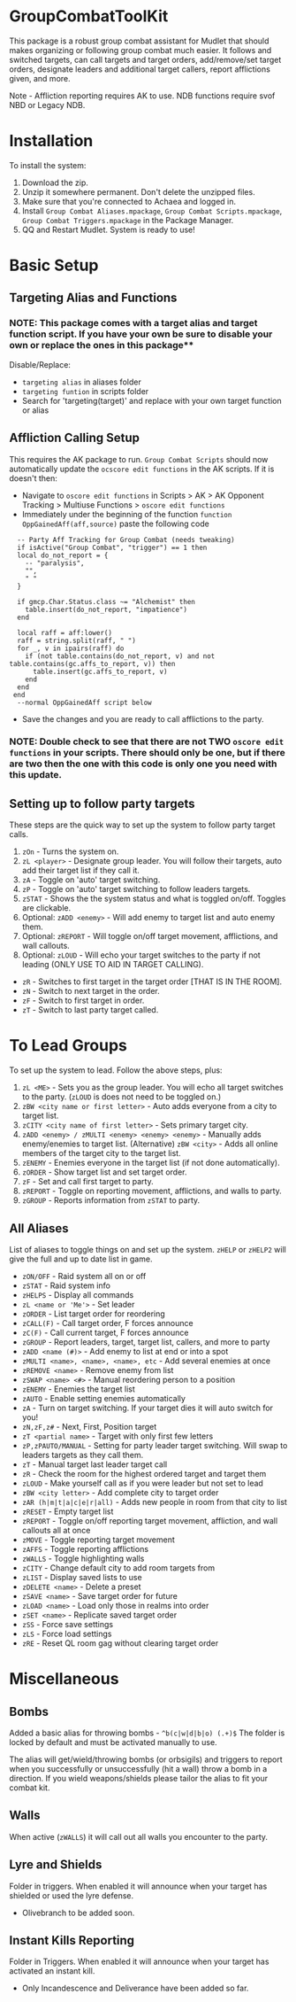 # GroupCombatToolKit

This package is a robust group combat assistant for Mudlet that should makes organizing or following group combat much easier. It follows and switched targets, can call targets and target orders, add/remove/set target orders, designate leaders and additional target callers, report afflictions given, and more. 

Note - Affliction reporting requires AK to use. NDB functions require svof NBD or Legacy NDB.

# Installation

To install the system: 

1. Download the zip.
2. Unzip it somewhere permanent. Don't delete the unzipped files.
3. Make sure that you're connected to Achaea and logged in.
4. Install `Group Combat Aliases.mpackage`, `Group Combat Scripts.mpackage`, `Group Combat Triggers.mpackage` in the Package Manager.
5. QQ and Restart Mudlet. System is ready to use!

# Basic Setup

## Targeting Alias and Functions
### NOTE: This package comes with a target alias and target function script. If you have your own be sure to disable your own or replace the ones in this package**
Disable/Replace:
- `targeting alias` in aliases folder
- `targeting funtion` in scripts folder
- Search for 'targeting(target)' and replace with your own target function or alias

## Affliction Calling Setup
This requires the AK package to run. `Group Combat Scripts` should now automatically update the `ocscore edit functions` in the AK scripts. If it is doesn't then:
- Navigate to `oscore edit functions` in Scripts > AK > AK Opponent Tracking > Multiuse Functions > `oscore edit functions`
- Immediately under the beginning of the function `function OppGainedAff(aff,source)` paste the following code
```
  -- Party Aff Tracking for Group Combat (needs tweaking)
  if isActive("Group Combat", "trigger") == 1 then
  local do_not_report = {
    -- "paralysis",
    "",
    " "
  }

  if gmcp.Char.Status.class ~= "Alchemist" then
    table.insert(do_not_report, "impatience")
  end
  
  local raff = aff:lower()
  raff = string.split(raff, " ")
  for _, v in ipairs(raff) do
    if (not table.contains(do_not_report, v) and not table.contains(gc.affs_to_report, v)) then
      table.insert(gc.affs_to_report, v)
    end
  end
 end
  --normal OppGainedAff script below
```
- Save the changes and you are ready to call afflictions to the party.
### NOTE: Double check to see that there are not TWO `oscore edit functions` in your scripts. There should only be one, but if there are two then the one with this code  is only one you need with this update.



## Setting up to follow party targets
These steps are the quick way to set up the system to follow party target calls.

1. `zOn` - Turns the system on.
2. `zL <player>` - Designate group leader. You will follow their targets, auto add their target list if they call it.
3. `zA` - Toggle on 'auto' target switching.
4. `zP` - Toggle on 'auto' target switching to follow leaders targets.
5. `zSTAT` - Shows the the system status and what is toggled on/off. Toggles are clickable.
6.  Optional: `zADD <enemy>` - Will add enemy to target list and auto enemy them.
7.  Optional: `zREPORT` - Will toggle on/off target movement, afflictions, and wall callouts.
8.  Optional: `zLOUD` - Will echo your target switches to the party if not leading (ONLY USE TO AID IN TARGET CALLING).

- `zR` - Switches to first target in the target order [THAT IS IN THE ROOM].
- `zN` - Switch to next target in the order.
- `zF` - Switch to first target in order.
- `zT` - Switch to last party target called.


# To Lead Groups

To set up the system to lead. Follow the above steps, plus:

1. `zL <ME>` - Sets you as the group leader. You will echo all target switches to the party. (`zLOUD` is does not need to be toggled on.)
2. `zBW <city name or first letter>` - Auto adds everyone from a city to target list.
3. `zCITY <city name of first letter>` - Sets primary target city.
4. `zADD <enemy> / zMULTI <enemy> <enemy> <enemy>` - Manually adds enemy/enemies to target list.
   (Alternative) `zBW <city>` - Adds all online members of the target city to the target list.
6. `zENEMY` - Enemies everyone in the target list (if not done automatically).
7. `zORDER` - Show target list and set target order.
8. `zF` - Set and call first target to party.
9. `zREPORT` - Toggle on reporting movement, afflictions, and walls to party.
10. `zGROUP` - Reports information from `zSTAT` to party.





## All Aliases

List of aliases to toggle things on and set up the system. `zHELP` or `zHELP2` will give the full and up to date list in game.

- `zON/OFF`           - Raid system all on or off
- `zSTAT`             - Raid system info
- `zHELPS`            - Display all commands
- `zL <name or 'Me'>` - Set leader
- `zORDER`            - List target order for reordering
- `zCALL(F)`          - Call target order, F forces announce
- `zC(F)`             - Call current target, F forces announce
- `zGROUP`            - Report leaders, target, target list, callers, and more to party
- `zADD <name (#)>`   - Add enemy to list at end or into a spot
- `zMULTI <name>, <name>, <name>, etc` - Add several enemies at once
- `zREMOVE <name>`    - Remove enemy from list
- `zSWAP <name> <#>`  - Manual reordering person to a position
- `zENEMY`            - Enemies the target list
- `zAUTO`             - Enable setting enemies automatically
- `zA`                - Turn on target switching. If your target dies it will auto switch for you!
- `zN,zF,z#`          - Next, First, Position target
- `zT <partial name>` - Target with only first few letters
- `zP,zPAUTO/MANUAL`  - Setting for party leader target switching. Will swap to leaders targets as they call them.
- `zT`                - Manual target last leader target call
- `zR`                - Check the room for the highest ordered target and target them
- `zLOUD`             - Make yourself call as if you were leader but not set to lead
- `zBW <city letter>` - Add complete city to target order
- `zAR (h|m|t|a|c|e|r|all)` - Adds new people in room from that city to list
- `zRESET`            - Empty target list
- `zREPORT`           - Toggle on/off reporting target movement, affliction, and wall callouts all at once
- `zMOVE`             - Toggle reporting target movement
- `zAFFS`             - Toggle reporting afflictions
- `zWALLS`            - Toggle highlighting walls
- `zCITY`             - Change default city to add room targets from
- `zLIST`             - Display saved lists to use
- `zDELETE <name>`    - Delete a preset
- `zSAVE <name>`      - Save target order for future
- `zLOAD <name>`      - Load only those in realms into order
- `zSET <name>`       - Replicate saved target order
- `zSS`               - Force save settings
- `zLS`               - Force load settings
- `zRE`               - Reset QL room gag without clearing target order

# Miscellaneous

## Bombs
Added a basic alias for throwing bombs - `^b(c|w|d|b|o) (.+)$`
The folder is locked by default and must be activated manually to use.

The alias will get/wield/throwing bombs (or orbsigils) and triggers to report when you successfully or unsuccessfully (hit a wall) throw a bomb in a direction. If you wield weapons/shields please tailor the alias to fit your combat kit.

## Walls
When active (`zWALLS`) it will call out all walls you encounter to the party.

## Lyre and Shields

Folder in triggers. When enabled it will announce when your target has shielded or used the lyre defense.
- Olivebranch to be added soon.

## Instant Kills Reporting

Folder in Triggers. When enabled it will announce when your target has activated an instant kill.
- Only Incandescence and Deliverance have been added so far.


